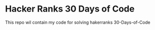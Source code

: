 # Hacker Ranks 30 Days of Code 
This repo wil contain my code for solving hakerranks 30-Days-of-Code
